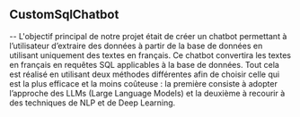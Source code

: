 ## CustomSqlChatbot
-- L'objectif principal de notre projet était de créer un chatbot permettant à l’utilisateur d’extraire des données à partir de la base de données en utilisant uniquement des textes en français. Ce chatbot convertira les textes en français en requêtes SQL applicables à la base de données. Tout cela est réalisé en utilisant deux méthodes différentes afin de choisir celle qui est la plus efficace et la moins coûteuse : la première consiste à adopter l’approche des LLMs (Large Language Models) et la deuxième à recourir à des techniques de NLP et de Deep Learning.

